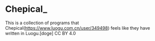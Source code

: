 # Chepical_
This is a collection of programs that Chepical(https://www.luogu.com.cn/user/349498) feels like they have written in Luogu.[doge]
CC BY 4.0
